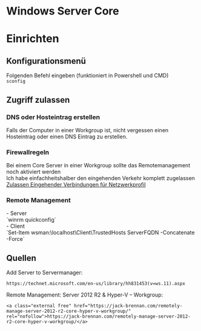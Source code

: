 # Windows Server Core

# <span class="mw-headline" id="bkmrk-einrichten-1">Einrichten</span>

## <span id="bkmrk-"></span><span class="mw-headline" id="bkmrk-konfigurationsmen%C3%BC-1">Konfigurationsmenü</span>

Folgenden Befehl eingeben (funktioniert in Powershell und CMD)  
`sconfig`

## <span class="mw-headline" id="bkmrk-zugriff-zulassen-1">Zugriff zulassen</span>

### <span class="mw-headline" id="bkmrk-dns-oder-hosteintrag-1">DNS oder Hosteintrag erstellen</span>

Falls der Computer in einer Workgroup ist, nicht vergessen einen Hosteintrag oder einen DNS Eintrag zu erstellen.

### <span class="mw-headline" id="bkmrk-firewallregeln-1">Firewallregeln</span>

Bei einem Core Server in einer Workgroup sollte das Remotemanagement noch aktiviert werden  
Ich habe einfachheitshalber den eingehenden Verkehr komplett zugelassen  
[Zulassen Eingehender Verbindungen für Netzwerkprofil](https://wiki.eidolf.de/index.php/Windows_Firewall#Zulassen_Eingehender_Verbindungen_f%C3%BCr_Netzwerkprofil "Windows Firewall")

### <span class="mw-headline" id="bkmrk-remote-management-1">Remote Management</span>

<div class="vector-body" id="bkmrk-server"><div class="mw-body-content mw-content-ltr" dir="ltr" lang="de"><div class="mw-parser-output">- Server

</div></div></div>`winrm quickconfig`

<div class="vector-body" id="bkmrk-client"><div class="mw-body-content mw-content-ltr" dir="ltr" lang="de"><div class="mw-parser-output">- Client

</div></div></div>`Set-Item wsman:\localhost\Client\TrustedHosts ServerFQDN -Concatenate -Force`

## <span class="mw-headline" id="bkmrk-quellen-1">Quellen</span>

Add Server to Servermanager:

```
https://technet.microsoft.com/en-us/library/hh831453(v=ws.11).aspx
```

Remote Management: Server 2012 R2 &amp; Hyper-V – Workgroup:

```
<a class="external free" href="https://jack-brennan.com/remotely-manage-server-2012-r2-core-hyper-v-workgroup/" rel="nofollow">https://jack-brennan.com/remotely-manage-server-2012-r2-core-hyper-v-workgroup/</a>
```